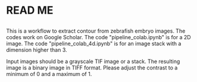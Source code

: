 # READ ME

## 
This is a workflow to extract contour from zebrafish embryo images.
The codes work on Google Scholar.
The code "pipeline_colab.ipynb" is for a 2D image.
The code "pipeline_colab_4d.ipynb" is for an image stack with a dimension higher than 3.


Input images should be a grayscale TIF image or a stack.
The resulting image is a binary image in TIFF format.
Please adjust the contrast to a minimum of 0 and a maximum of 1.